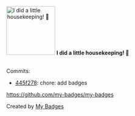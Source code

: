 <img src="https://my-badges.github.io/my-badges/chore-commit.png" alt="I did a little housekeeping! 🧹" title="I did a little housekeeping! 🧹" width="128">
<strong>I did a little housekeeping! 🧹</strong>
<br><br>

Commits:

- <a href="https://github.com/tyrann0us/tyrann0us/commit/445f27874e5c0db5ebfe891d8feb6541204e82aa">445f278</a>: chore: add badges

https://github.com/my-badges/my-badges


Created by <a href="https://github.com/my-badges/my-badges">My Badges</a>